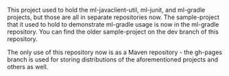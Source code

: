 This project used to hold the ml-javaclient-util, ml-junit, and ml-gradle projects, but those are all in separate repositories now. The sample-project that it used to hold to demonstrate ml-gradle usage is now in the ml-gradle repository. You can find the older sample-project on the dev branch of this repository. 

The only use of this repository now is as a Maven repository - the gh-pages branch is used for storing distributions of the aforementioned projects and others as well. 
